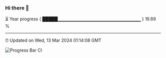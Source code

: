 ### Hi there 👋

⏳ Year progress { █████▁▁▁▁▁▁▁▁▁▁▁▁▁▁▁▁▁▁▁▁▁▁▁▁▁ } 19.69 %

---

⏰ Updated on Wed, 13 Mar 2024 01:14:08 GMT

![Progress Bar CI](https://github.com/ZhaoGui/ZhaoGui/workflows/Progress%20Bar%20CI/badge.svg)
